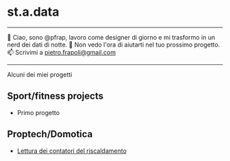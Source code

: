 # st.a.data
---

👋 Ciao, sono @pfrap, lavoro come designer di giorno e mi trasformo in un nerd dei dati di notte.
💞️ Non vedo l'ora di aiutarti nel tuo prossimo progetto.
📫 Scrivimi a pietro.frapoli@gmail.com

---

Alcuni dei miei progetti

## Sport/fitness projects
* Primo progetto

## Proptech/Domotica
* [Lettura dei contatori del riscaldamento](Proptech/contatori_riscaldamento/Lettura_contatori_riscaldamento.md)
